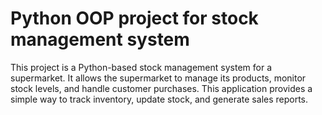 # Python OOP project for stock management system

This project is a Python-based stock management system for a supermarket. It allows the supermarket to manage its products, monitor stock levels, and handle customer purchases. This application provides a simple way to track inventory, update stock, and generate sales reports.
